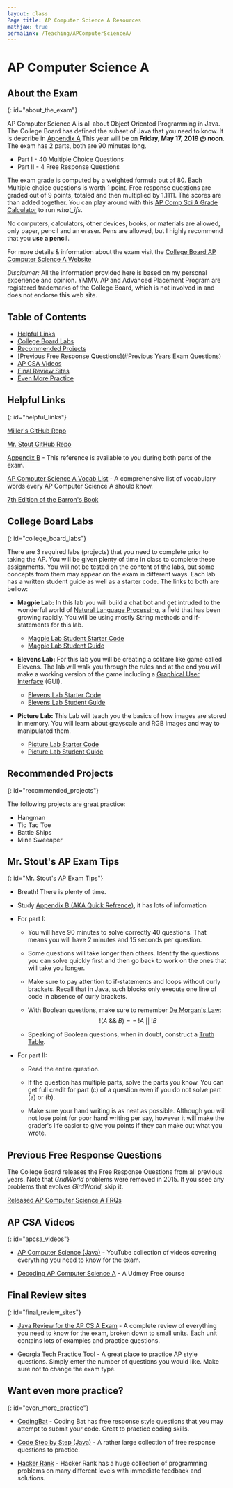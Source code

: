 ```yaml
---
layout: class
Page title: AP Computer Science A Resources
mathjax: true
permalink: /Teaching/APComputerScienceA/
---
```


# AP Computer Science A

## About the Exam
{: id="about_the_exam"}

AP Computer Science A is all about Object Oriented Programming in Java. The College Board has defined the subset of Java that you need to know. It is describe in [Appendix A](https://secure-media.collegeboard.org/digitalServices/pdf/ap/ap-computer-science-a-java-subset.pdf) This year will be on **Friday, May 17, 2019 @ noon**. The exam has 2 parts, both are 90 minutes long.
  * Part I - 40 Multiple Choice Questions
  * Part II - 4 Free Response Questions

The exam grade is computed by a weighted formula out of 80. Each Multiple choice questions is worth 1 point. Free response questions are graded out of 9 points, totaled and then multiplied by 1.1111. The scores are than added together. You can play around with this [AP Comp Sci A Grade Calculator](https://appass.com/calculators/computerscience) to run _what_ifs_.

No computers, calculators, other devices, books, or materials are allowed, only paper, pencil and an eraser. Pens are allowed, but I highly recommend that you **use a pencil**.

For more details & information about the exam visit the [College Board AP Computer Science A Website](https://apcentral.collegeboard.org/courses/ap-computer-science-a?course=ap-computer-science-a)

_Disclaimer:_ All the information provided here is based on my personal experience and opinion. YMMV. AP and Advanced Placement Program are registered trademarks of the College Board, which is not involved in and does not endorse this web site.

## Table of Contents

* [Helpful Links](#helpful_links)
* [College Board Labs](#college_board_labs)
* [Recommended Projects](#recommended_projects)
* [Previous Free Response Questions](#Previous Years Exam Questions)
* [AP CSA Videos](#apcsa_videos)
* [Final Review Sites](#final_review_sites)
* [Even More Practice](#even_more_practice)


## Helpful Links
{: id="helpful_links"}

[Miller's GitHub Repo](https://github.com/MillerHollinger)

[Mr. Stout GitHub Repo](https://github.com/BarakStout)

[Appendix B](https://apcentral.collegeboard.org/pdf/ap-computer-science-a-2014-java-quick-reference.pdf) - This reference is available to you during both parts of the exam.

[AP Computer Science A Vocab List](vocab) - A comprehensive list of vocabulary words every AP Computer Science A should know.

[7th Edition of the Barron's Book](http://www.mooreschools.com/cms/lib/OK01000367/Centricity/Domain/2162/Barrons%20AP%20Computer%20Science%20A%20%207th%20Edition.pdf)

## College Board Labs
{: id="college_board_labs"}

There are 3 required labs (projects) that you need to complete prior to taking the AP. You will be given plenty of time in class to complete these assignments. You will not be tested on the content of the labs, but some concepts from them may appear on the exam in different ways. Each lab has a written student guide as well as a starter code. The links to both are bellow:

* **Magpie Lab:** In this lab you will build a chat bot and get intruded to the wonderful world of [Natural Language Processing](https://en.wikipedia.org/wiki/Natural_language_processing), a field that has been growing rapidly. You will be using mostly String methods and if-statements for this lab.
  * [Magpie Lab Student Starter Code](https://github.com/BarakStout/AP-Comp-Sci-A/blob/master/CollegeBoardLabs/MagpieActivityStarterCode.zip)
  * [Magpie Lab Student Guide](http://media.collegeboard.com/digitalServices/pdf/ap/ap-compscia-magpie-lab-student-guide.pdf)


* **Elevens Lab:** For this lab you will be creating a solitare like game called Elevens. The lab will walk you through the rules and at the end you will make a working version of the game including a [Graphical User Interface](https://en.wikipedia.org/wiki/Graphical_user_interface) (GUI).  
  * [Elevens Lab Starter Code](https://github.com/BarakStout/AP-Comp-Sci-A/blob/master/CollegeBoardLabs/ElevensActivityStarterCode.zip)
  * [Elevens Lab Student Guide](http://media.collegeboard.com/digitalServices/pdf/ap/ap-compscia-elevens-lab-student-guide.pdf)


* **Picture Lab:** This Lab will teach you the basics of how images are stored in memory. You will learn about grayscale and RGB images and way to manipulated them.
  * [Picture Lab Starter Code](https://github.com/BarakStout/AP-Comp-Sci-A/blob/master/CollegeBoardLabs/PictureActivityStarterCode.zip)
  * [Picture Lab Student Guide](http://media.collegeboard.com/digitalServices/pdf/ap/ap-compscia-picture-lab-student-guide.pdf)

## Recommended Projects
{: id="recommended_projects"}

The following projects are great practice:

* Hangman
* Tic Tac Toe
* Battle Ships
* Mine Sweeaper

## Mr. Stout's AP Exam Tips
{: id="Mr. Stout's AP Exam Tips"}

* Breath! There is plenty of time.

* Study [Appendix B (AKA Quick Refrence)](https://apcentral.collegeboard.org/pdf/ap-computer-science-a-2014-java-quick-reference.pdf), it has lots of information

* For part I:
  * You will have 90 minutes to solve correctly 40 questions. That means you will have 2 minutes and 15 seconds per question.

  * Some questions will take longer than others. Identify the questions you can solve quickly first and then go back to work on the ones that will take you longer.

  * Make sure to pay attention to if-statements and loops without curly brackets. Recall that in Java, such blocks only execute one line of code in absence of curly brackets.

  * With Boolean questions, make sure to remember [De Morgan's Law](https://en.wikipedia.org/wiki/De_Morgan%27s_laws): $$ \;	!(A \; \&\& \; B) == \;  !A \; \vert \vert \; !B $$

  * Speaking of Boolean questions, when in doubt, construct a [Truth Table](https://en.wikipedia.org/wiki/Truth_table).

* For part II:

  * Read the entire question.

  * If the question has multiple parts, solve the parts you know. You can get full credit for part (c) of a question even if you do not solve part (a) or (b).

  * Make sure your hand writing is as neat as possible. Although you will not lose point for poor hand writing per say, however it will make the grader's life easier to give you points if they can make out what you wrote.

## Previous Free Response Questions
The College Board releases the Free Response Questions from all previous years. Note that _GridWorld_ problems were removed in 2015. If you ssee any problems that evolves _GirdWorld_, skip it.

[Released AP Computer Science A FRQs](https://apcentral.collegeboard.org/courses/ap-computer-science-a/exam#apricot_n08D68rAT1)

## AP CSA Videos
{: id="apcsa_videos"}

* [AP Computer Science (Java)](https://www.youtube.com/playlist?list=PLFB9F396E1645ACD8) - YouTube collection of videos covering everything you need to know for the exam.

* [Decoding AP Computer Science A](https://www.udemy.com/decoding-ap-computer-science-a/) - A Udmey Free course


## Final Review sites
{: id="final_review_sites"}

* [Java Review for the AP CS A Exam](http://interactivepython.org/runestone/static/JavaReview/index.html) - A complete review of everything you need to know for the exam, broken down to small units. Each unit contains lots of examples and practice questions.

* [Georgia Tech Practice Tool](http://ice.cc.gatech.edu/apexam_final/begin_test_practice.jsp) - A great place to practice AP style questions. Simply enter the number of questions you would like. Make sure not to change the exam type.

## Want even more practice?
{: id="even_more_practice"}

* [CodingBat](https://codingbat.com/java) - Coding Bat has free response style questions that you may attempt to submit your code. Great to practice coding skills. 

* [Code Step by Step (Java)](https://www.codestepbystep.com/problem/list/java) - A rather large collection of free response questions to practice.

* [Hacker Rank](https://www.hackerrank.com/domains/java) - Hacker Rank has a huge collection of programming problems on many different levels with immediate feedback and solutions.
